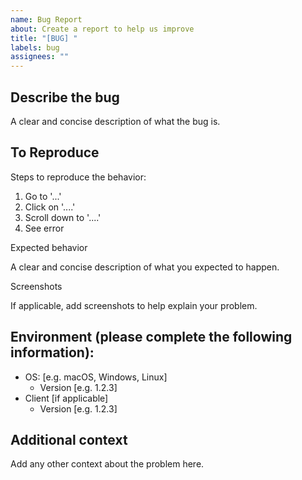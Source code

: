 ```yaml
---
name: Bug Report
about: Create a report to help us improve
title: "[BUG] "
labels: bug
assignees: ""
---
```


## Describe the bug

A clear and concise description of what the bug is.

## To Reproduce

Steps to reproduce the behavior:

1. Go to '...'
2. Click on '....'
3. Scroll down to '....'
4. See error

Expected behavior

A clear and concise description of what you expected to happen.

Screenshots

If applicable, add screenshots to help explain your problem.

## Environment (please complete the following information):

- OS: [e.g. macOS, Windows, Linux]
  - Version [e.g. 1.2.3]
- Client [if applicable]
  - Version [e.g. 1.2.3]

## Additional context

Add any other context about the problem here.
